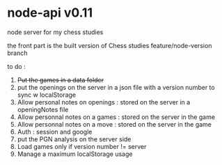 # node-api v0.11

 node server for my chess studies
 
 the front part is the built version of Chess studies feature/node-version branch

to do :

1. ~~Put the games in a data folder~~
2. put the openings on the server in a json file with a version number to sync w localStorage
3. Allow personal notes on openings : stored on the server in a openingNotes file
4. Allow personnal notes on a games : stored on the server in the game
5. Allow personnal notes on a move : stored on the server in the game
6. Auth : session and google
7. put the PGN analysis on the server side
8. Load games only if version number != server
9. Manage a maximum localStorage usage
